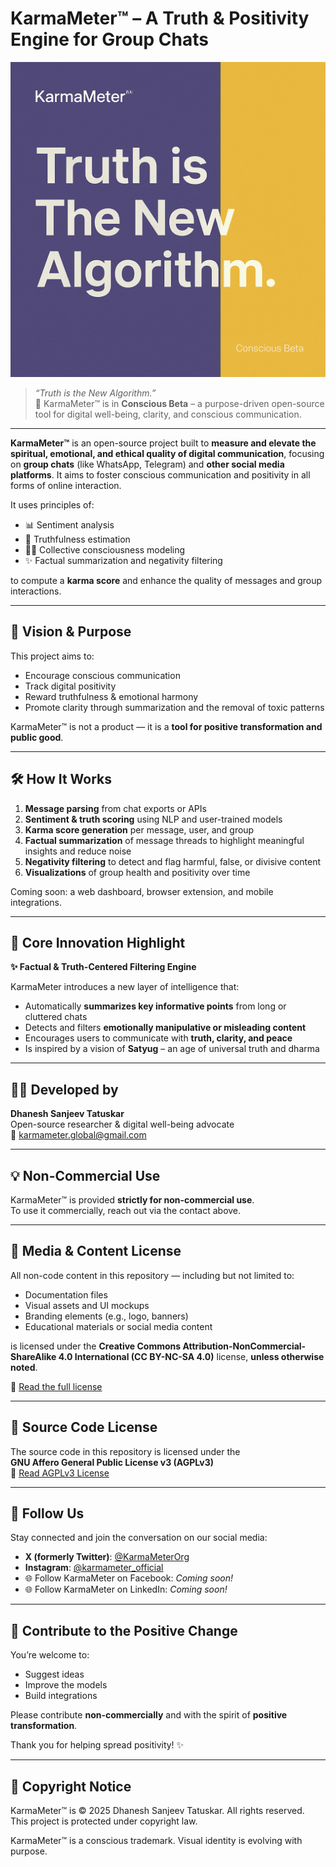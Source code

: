 # KarmaMeter™ – A Truth & Positivity Engine for Group Chats

![KarmaMeter™ – Conscious Beta](assets/ConsciousBeta.png)

> *“Truth is the New Algorithm.”*  
> 🧘 KarmaMeter™ is in **Conscious Beta** – a purpose-driven open-source tool for digital well-being, clarity, and conscious communication.

---

**KarmaMeter™** is an open-source project built to **measure and elevate the spiritual, emotional, and ethical quality of digital communication**, focusing on **group chats** (like WhatsApp, Telegram) and **other social media platforms**. It aims to foster conscious communication and positivity in all forms of online interaction.

It uses principles of:
- 📊 Sentiment analysis  
- 🧠 Truthfulness estimation  
- 🧘‍♀️ Collective consciousness modeling  
- ✨ Factual summarization and negativity filtering  

to compute a **karma score** and enhance the quality of messages and group interactions.

---

## 🌱 Vision & Purpose

This project aims to:
- Encourage conscious communication  
- Track digital positivity  
- Reward truthfulness & emotional harmony  
- Promote clarity through summarization and the removal of toxic patterns  

KarmaMeter™ is not a product — it is a **tool for positive transformation and public good**.

---

## 🛠️ How It Works

1. **Message parsing** from chat exports or APIs  
2. **Sentiment & truth scoring** using NLP and user-trained models  
3. **Karma score generation** per message, user, and group  
4. **Factual summarization** of message threads to highlight meaningful insights and reduce noise  
5. **Negativity filtering** to detect and flag harmful, false, or divisive content  
6. **Visualizations** of group health and positivity over time  

Coming soon: a web dashboard, browser extension, and mobile integrations.

---

## 🧪 Core Innovation Highlight

**✨ Factual & Truth-Centered Filtering Engine**

KarmaMeter introduces a new layer of intelligence that:
- Automatically **summarizes key informative points** from long or cluttered chats  
- Detects and filters **emotionally manipulative or misleading content**  
- Encourages users to communicate with **truth, clarity, and peace**  
- Is inspired by a vision of **Satyug** – an age of universal truth and dharma

---

## 👨‍💻 Developed by

**Dhanesh Sanjeev Tatuskar**  
Open-source researcher & digital well-being advocate  
📧 karmameter.global@gmail.com

---

## 💡 Non-Commercial Use

KarmaMeter™ is provided **strictly for non-commercial use**.  
To use it commercially, reach out via the contact above.

---

## 📄 Media & Content License

All non-code content in this repository — including but not limited to:
- Documentation files  
- Visual assets and UI mockups  
- Branding elements (e.g., logo, banners)  
- Educational materials or social media content  

is licensed under the **Creative Commons Attribution-NonCommercial-ShareAlike 4.0 International (CC BY-NC-SA 4.0)** license, **unless otherwise noted**.

🔗 [Read the full license](https://creativecommons.org/licenses/by-nc-sa/4.0/)

---

## 📜 Source Code License

The source code in this repository is licensed under the  
**GNU Affero General Public License v3 (AGPLv3)**  
🔗 [Read AGPLv3 License](https://www.gnu.org/licenses/agpl-3.0.html)

---

## 📱 Follow Us

Stay connected and join the conversation on our social media:
- **X (formerly Twitter)**: [@KarmaMeterOrg](https://x.com/KarmaMeterOrg)
- **Instagram**: [@karmameter_official](https://instagram.com/karmameter_official)
- 🌐 Follow KarmaMeter on Facebook: *Coming soon!*  
- 🌐 Follow KarmaMeter on LinkedIn: *Coming soon!*

---

## 🙏 Contribute to the Positive Change

You’re welcome to:
- Suggest ideas  
- Improve the models  
- Build integrations  

Please contribute **non-commercially** and with the spirit of **positive transformation**.

Thank you for helping spread positivity! ✨

---

## 📜 Copyright Notice

KarmaMeter™ is © 2025 Dhanesh Sanjeev Tatuskar. All rights reserved.  
This project is protected under copyright law.

KarmaMeter™ is a conscious trademark. Visual identity is evolving with purpose.
